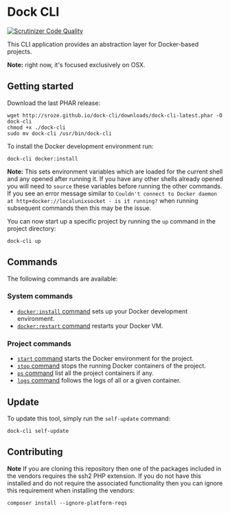 # Dock CLI

[![Scrutinizer Code Quality](https://scrutinizer-ci.com/g/sroze/dock-cli/badges/quality-score.png?b=master)](https://scrutinizer-ci.com/g/sroze/dock-cli/?branch=master)

This CLI application provides an abstraction layer for Docker-based projects.

**Note:** right now, it's focused exclusively on OSX.

## Getting started

Download the last PHAR release:
```
wget http://sroze.github.io/dock-cli/downloads/dock-cli-latest.phar -O dock-cli
chmod +x ./dock-cli
sudo mv dock-cli /usr/bin/dock-cli
```

To install the Docker development environment run:

```
dock-cli docker:install
```

**Note:** This sets environment variables which are loaded for the current shell and any opened after running it.
If you have any other shells already opened you will need to `source` these variables before running the other commands.
If you see an error message similar to `Couldn't connect to Docker daemon at http+docker://localunixsocket - is it running?`
when running subsequent commands then this may be the issue.

You can now start up a specific project by running the `up` command in the project directory:

```
dock-cli up
```

## Commands

The following commands are available:

### System commands

- [`docker:install` command](docs/cmd-docker-install.md) sets up your Docker development environment.
- [`docker:restart` command](docs/cmd-docker-restart.md) restarts your Docker VM.

### Project commands

- [`start` command](docs/cmd-start.md) starts the Docker environment for the project.
- [`stop` command](docs/cmd-stop.md) stops the running Docker containers of the project.
- [`ps` command](docs/cmd-ps.md) list all the project containers if any.
- [`logs` command](docs/cmd-logs.md) follows the logs of all or a given container.

## Update

To update this tool, simply run the `self-update` command:

```
dock-cli self-update
```

## Contributing

**Note** If you are cloning this repository then one of the packages included in the vendors
requires the ssh2 PHP extension. If you do not have this installed and do not require the
associated functionality then you can ignore this requirement when installing the vendors:

  ```
  composer install --ignore-platform-reqs
  ```
